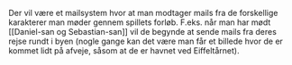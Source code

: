 
Der vil være et mailsystem hvor at man modtager mails fra de forskellige karakterer man møder gennem spillets forløb. F.eks. når man har mødt [[Daniel-san og Sebastian-san]] vil de begynde at sende mails fra deres rejse rundt i byen (nogle gange kan det være man får et billede hvor de er kommet lidt på afveje, såsom at de er havnet ved Eiffeltårnet).